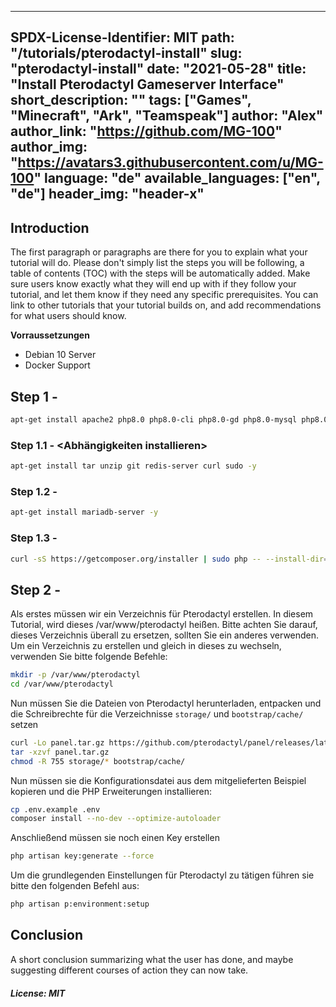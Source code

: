 
---
SPDX-License-Identifier: MIT
path: "/tutorials/pterodactyl-install"
slug: "pterodactyl-install"
date: "2021-05-28"
title: "Install Pterodactyl Gameserver Interface"
short_description: ""
tags: ["Games", "Minecraft", "Ark", "Teamspeak"]
author: "Alex"
author_link: "https://github.com/MG-100"
author_img: "https://avatars3.githubusercontent.com/u/MG-100"
language: "de"
available_languages: ["en", "de"]
header_img: "header-x"
---

## Introduction

The first paragraph or paragraphs are there for you to explain what your tutorial will do. Please don't simply list the steps you will be following, a table of contents (TOC) with the steps will be automatically added.
Make sure users know exactly what they will end up with if they follow your tutorial, and let them know if they need any specific prerequisites.
You can link to other tutorials that your tutorial builds on, and add recommendations for what users should know.

**Vorraussetzungen**

* Debian 10 Server
* Docker Support

## Step 1 - <Apache und Php installieren>

```bash
apt-get install apache2 php8.0 php8.0-cli php8.0-gd php8.0-mysql php8.0-pdo php8.0-mbstring php8.0-tokenizer php8.0-bcmath php8.0-xml php8.0-fpm php8.0-curl php8.0-zip -y
```

### Step 1.1 - <Abhängigkeiten installieren>
```bash
apt-get install tar unzip git redis-server curl sudo -y
```

### Step 1.2 - <MariaDB Server installieren>
```bash
apt-get install mariadb-server -y
```

### Step 1.3 - <Composer installieren>
```bash
curl -sS https://getcomposer.org/installer | sudo php -- --install-dir=/usr/local/bin --filename=composer
```

## Step 2 - <Download Pterodactyl>

Als erstes müssen wir ein Verzeichnis für Pterodactyl erstellen. In diesem Tutorial, wird dieses /var/www/pterodactyl heißen. Bitte achten Sie darauf, dieses Verzeichnis überall zu ersetzen, sollten Sie ein anderes verwenden. Um ein Verzeichnis zu erstellen und gleich in dieses zu wechseln, verwenden Sie bitte folgende Befehle:

```bash
mkdir -p /var/www/pterodactyl
cd /var/www/pterodactyl
```

Nun müssen Sie die Dateien von Pterodactyl herunterladen, entpacken und die Schreibrechte für die Verzeichnisse `storage/` und `bootstrap/cache/` setzen

```bash
curl -Lo panel.tar.gz https://github.com/pterodactyl/panel/releases/latest/download/panel.tar.gz
tar -xzvf panel.tar.gz
chmod -R 755 storage/* bootstrap/cache/
```

Nun müssen sie die Konfigurationsdatei aus dem mitgelieferten Beispiel kopieren und die PHP Erweiterungen installieren:

```bash
cp .env.example .env
composer install --no-dev --optimize-autoloader
```

Anschließend müssen sie noch einen Key erstellen

```bash
php artisan key:generate --force
```

Um die grundlegenden Einstellungen für Pterodactyl zu tätigen führen sie bitte den folgenden Befehl aus:

```bash
php artisan p:environment:setup
```

## Conclusion

A short conclusion summarizing what the user has done, and maybe suggesting different courses of action they can now take.

##### License: MIT

<!--

Contributor's Certificate of Origin

By making a contribution to this project, I certify that:

(a) The contribution was created in whole or in part by me and I have
    the right to submit it under the license indicated in the file; or

(b) The contribution is based upon previous work that, to the best of my
    knowledge, is covered under an appropriate license and I have the
    right under that license to submit that work with modifications,
    whether created in whole or in part by me, under the same license
    (unless I am permitted to submit under a different license), as
    indicated in the file; or

(c) The contribution was provided directly to me by some other person
    who certified (a), (b) or (c) and I have not modified it.

(d) I understand and agree that this project and the contribution are
    public and that a record of the contribution (including all personal
    information I submit with it, including my sign-off) is maintained
    indefinitely and may be redistributed consistent with this project
    or the license(s) involved.

Signed-off-by: [Alexander Gummenscheimer admin@mg100.net]

-->
